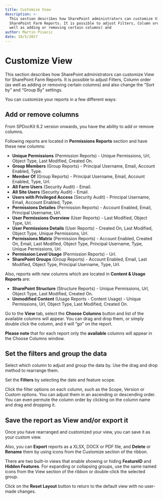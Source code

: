 ```yaml
---
title: Customize View
description: >-
  This section describes how SharePoint administrators can customize View for
  SharePoint Farm Reports. It is possible to adjust Filters, Column order (as
  well as adding or removing certain columns) and
author: Martin Pisacic
date: 18/5/2017
---
```


# Customize View

This section describes how SharePoint administrators can customize View for SharePoint Farm Reports. It is possible to adjust Filters, Column order \(as well as adding or removing certain columns\) and also change the “Sort by” and “Group By” settings.

You can customize your reports in a few different ways:

## **Add or remove columns**

From SPDocKit 6.2 version onwards, you have the ability to add or remove columns.

Following reports are located in **Permissions Reports** section and have these new columns:

* **Unique Permissions** \(Permission Reports\) - Unique Permissions, Url, Object Type, Last Modified, Created On.
* **Group Members** \(Group Reports\) - Principal Username, Email, Account Enabled, Type.
* **Member Of** \(Group Reports\) - Principal Username, Email, Account Enabled, Type, Url.
* **All Farm Users** \(Security Audit\) - Email.
* **All Site Users** \(Security Audit\) - Email.
* **Users with Privileged Access** \(Security Audit\) - Principal Username, Email, Account Enabled, Type.
* **Permissions Detailes** \(Permission Reports\) - Account Enabled, Email, Principal Username, Url.
* **User Permissions Overview** \(User Reports\) - Last Modified, Object Type, Url.
* **User Permissions Details** \(User Reports\) - Created On, Last Modified, Object Type, Unique Permissions, Url.
* **Permissions Matrix** \(Permission Reports\) - Account Enabled, Created On, Email, Last Modified, Object Type, Principal Username, Type, Unique Permissions, Url.
* **Permission Level Usage** \(Permission Reports\) - Url.
* **SharePoint Groups** \(Group Reports\) - Account Enabled, Email, Last Modified, Object Type, Principal Username, Type, Url.

Also, reports with new columns which are located in **Content & Usage Reports** are:

* **SharePoint Structure** \(Structure Reports\) - Unique Permissions, Url, Object Type, Last Modified, Created On.
* **Unmodified Content** \(Usage Reports - Content Usage\) - Unique Permissions, Url, Object Type, Last Modified, Created On.

Go to the **View** tab, select the **Choose Columns** button and list of the available columns will appear. You can drag and drop them, or simply double click the column, and it will “go” on the report.

**Please note** that for each report only the **available** columns will appear in the Choose Columns window.

## **Set the filters and group the data**

Select which column to adjust and group the data by. Use the drag and drop method to rearrange them.

Set the **Filters** by selecting the date and feature scope.

Click the filter options on each column, such as the Scope, Version or Custom options. You can adjust them in an ascending or descending order. You can even permute the column order by clicking on the column name and drag and dropping it.

## **Save the report as View and/or export it**

Once you have rearranged and customized your view, you can save it as your custom view.

Also, you can **Export** reports as a XLSX, DOCX or PDF file, and **Delete** or **Rename** them by using icons from the Customize section of the ribbon.

There are two built-in views that enable showing or hiding **FeatureID** and **Hidden Features**. For expanding or collapsing groups, use the same named icons from the View section of the ribbon or double-click the selected group.

Click on the **Reset Layout** button to return to the default view with no user-made changes.


